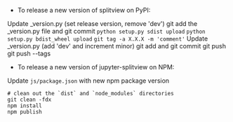 - To release a new version of splitview on PyPI:

Update _version.py (set release version, remove 'dev')
git add the _version.py file and git commit
`python setup.py sdist upload`
`python setup.py bdist_wheel upload`
`git tag -a X.X.X -m 'comment'`
Update _version.py (add 'dev' and increment minor)
git add and git commit
git push
git push --tags

- To release a new version of jupyter-splitview on NPM:

Update `js/package.json` with new npm package version

```
# clean out the `dist` and `node_modules` directories
git clean -fdx
npm install
npm publish
```